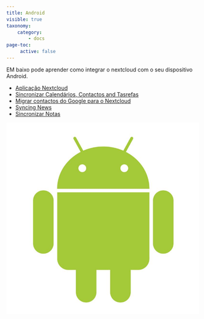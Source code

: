```yaml
---
title: Android
visible: true
taxonomy:
    category:
        - docs
page-toc:
     active: false
---
```


EM baixo pode aprender como integrar o nextcloud com o seu dispositivo Android.

- [Aplicação Nextcloud](Nextcloud-app)
- [Sincronizar Calendários, Contactos and Tasrefas](calendars-contacts-and-tasks)
- [Migrar contactos do Google para o Nextcloud](https://howto.disroot.org/en/nextcloud/sync-with-your-cloud/android/migrating-contacts-from-google)
- [Syncing News](using-news)
- [Sincronizar Notas](Using-notes)

![](android.jpg)
